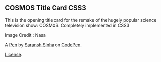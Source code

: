 COSMOS Title Card CSS3
----------------------
This is the opening title card for the remake of the hugely popular science television show: COSMOS. Completely implemented in CSS3

Image Credit : Nasa

A [Pen](http://codepen.io/saransh/pen/nkisI) by [Saransh Sinha](http://codepen.io/saransh) on [CodePen](http://codepen.io/).

[License](http://codepen.io/saransh/pen/nkisI/license).